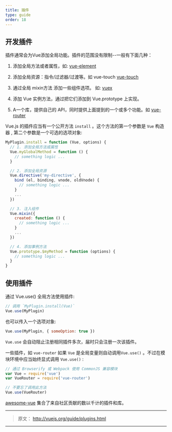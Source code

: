 ```yaml
---
title: 插件
type: guide
order: 18
---
```


## 开发插件


插件通常会为Vue添加全局功能。插件的范围没有限制--一般有下面几种：

1. 添加全局方法或者属性，如: [vue-element](https://github.com/vuejs/vue-element) 

2. 添加全局资源：指令/过滤器/过渡等。如 vue-touch [vue-touch](https://github.com/vuejs/vue-touch)

3. 通过全局 mixin方法 添加一些组件选项。 如: [vuex](https://github.com/vuejs/vuex)

4. 添加 Vue 实例方法，通过把它们添加到 Vue.prototype 上实现。

5. A一个库，提供自己的 API，同时提供上面提到的一个或多个功能。如 [vue-router](https://github.com/vuejs/vue-router)

Vue.js 的插件应当有一个公开方法 `install` 。这个方法的第一个参数是 `Vue` 构造器 , 第二个参数是一个可选的选项对象:

``` js
MyPlugin.install = function (Vue, options) {
  // 1. 添加全局方法或属性
  Vue.myGlobalMethod = function () {
    // something logic ...
  }

  // 2. 添加全局资源
  Vue.directive('my-directive', {
    bind (el, binding, vnode, oldVnode) {
      // something logic ...
    }
    ...
  })

  // 3. 注入组件
  Vue.mixin({
    created: function () {
      // something logic ...
    }
    ...
  })

  // 4. 添加事例方法
  Vue.prototype.$myMethod = function (options) {
    // something logic ...
  }
}
```

## 使用插件

通过 Vue.use() 全局方法使用插件:

``` js
// 调用 `MyPlugin.install(Vue)`
Vue.use(MyPlugin)
```

也可以传入一个选项对象:

``` js
Vue.use(MyPlugin, { someOption: true })
```

`Vue.use` 会自动阻止注册相同插件多次，届时只会注册一次该插件。

一些插件，如  `vue-router` 如果 `Vue` 是全局变量则自动调用`Vue.use()` 。不过在模块环境中应当始终显式调用  `Vue.use()` :

``` js
// 通过 Browserify 或 Webpack 使用 CommonJS 兼容模块
var Vue = require('vue')
var VueRouter = require('vue-router')

// 不要忘了调用此方法
Vue.use(VueRouter)
```

[awesome-vue](https://github.com/vuejs/awesome-vue#libraries--plugins) 集合了来自社区贡献的数以千计的插件和库。




***

> 原文： http://vuejs.org/guide/plugins.html

***